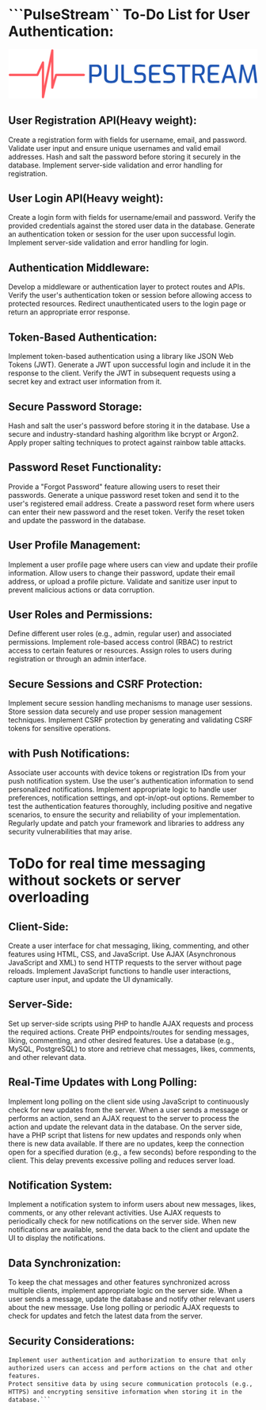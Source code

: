 # ```PulseStream`` To-Do List for User Authentication:
![Framework Logo](logos/pulsestream-high-resolution-logo-color-on-transparent-background.png)

## User Registration API(Heavy weight):

Create a registration form with fields for username, email, and password.
Validate user input and ensure unique usernames and valid email addresses.
Hash and salt the password before storing it securely in the database.
Implement server-side validation and error handling for registration.

## User Login API(Heavy weight):

Create a login form with fields for username/email and password.
Verify the provided credentials against the stored user data in the database.
Generate an authentication token or session for the user upon successful login.
Implement server-side validation and error handling for login.

## Authentication Middleware:

Develop a middleware or authentication layer to protect routes and APIs.
Verify the user's authentication token or session before allowing access to protected resources.
Redirect unauthenticated users to the login page or return an appropriate error response.

## Token-Based Authentication:

Implement token-based authentication using a library like JSON Web Tokens (JWT).
Generate a JWT upon successful login and include it in the response to the client.
Verify the JWT in subsequent requests using a secret key and extract user information from it.

## Secure Password Storage:

Hash and salt the user's password before storing it in the database.
Use a secure and industry-standard hashing algorithm like bcrypt or Argon2.
Apply proper salting techniques to protect against rainbow table attacks.

## Password Reset Functionality:

Provide a "Forgot Password" feature allowing users to reset their passwords.
Generate a unique password reset token and send it to the user's registered email address.
Create a password reset form where users can enter their new password and the reset token.
Verify the reset token and update the password in the database.

## User Profile Management:

Implement a user profile page where users can view and update their profile information.
Allow users to change their password, update their email address, or upload a profile picture.
Validate and sanitize user input to prevent malicious actions or data corruption.

## User Roles and Permissions:

Define different user roles (e.g., admin, regular user) and associated permissions.
Implement role-based access control (RBAC) to restrict access to certain features or resources.
Assign roles to users during registration or through an admin interface.

## Secure Sessions and CSRF Protection:

Implement secure session handling mechanisms to manage user sessions.
Store session data securely and use proper session management techniques.
Implement CSRF protection by generating and validating CSRF tokens for sensitive operations.

##  with Push Notifications:

Associate user accounts with device tokens or registration IDs from your push notification system.
Use the user's authentication information to send personalized notifications.
Implement appropriate logic to handle user preferences, notification settings, and opt-in/opt-out options.
Remember to test the authentication features thoroughly, including positive and negative scenarios, to ensure the security and reliability of your implementation. Regularly update and patch your framework and libraries to address any security vulnerabilities that may arise.

# ToDo for real time messaging without sockets or server overloading

## Client-Side:

Create a user interface for chat messaging, liking, commenting, and other features using HTML, CSS, and JavaScript.
Use AJAX (Asynchronous JavaScript and XML) to send HTTP requests to the server without page reloads.
Implement JavaScript functions to handle user interactions, capture user input, and update the UI dynamically.

## Server-Side:

Set up server-side scripts using PHP to handle AJAX requests and process the required actions.
Create PHP endpoints/routes for sending messages, liking, commenting, and other desired features.
Use a database (e.g., MySQL, PostgreSQL) to store and retrieve chat messages, likes, comments, and other relevant data.


## Real-Time Updates with Long Polling:

Implement long polling on the client side using JavaScript to continuously check for new updates from the server.
When a user sends a message or performs an action, send an AJAX request to the server to process the action and update the relevant data in the database.
On the server side, have a PHP script that listens for new updates and responds only when there is new data available.
If there are no updates, keep the connection open for a specified duration (e.g., a few seconds) before responding to the client. This delay prevents excessive polling and reduces server load.

## Notification System:

Implement a notification system to inform users about new messages, likes, comments, or any other relevant activities.
Use AJAX requests to periodically check for new notifications on the server side.
When new notifications are available, send the data back to the client and update the UI to display the notifications.

## Data Synchronization:

To keep the chat messages and other features synchronized across multiple clients, implement appropriate logic on the server side.
When a user sends a message, update the database and notify other relevant users about the new message.
Use long polling or periodic AJAX requests to check for updates and fetch the latest data from the server.

## Security Considerations:

```Implement proper input validation and sanitization on both the client and server sides to prevent security vulnerabilities like XSS (Cross-Site Scripting) and SQL injection.
Implement user authentication and authorization to ensure that only authorized users can access and perform actions on the chat and other features.
Protect sensitive data by using secure communication protocols (e.g., HTTPS) and encrypting sensitive information when storing it in the database.```